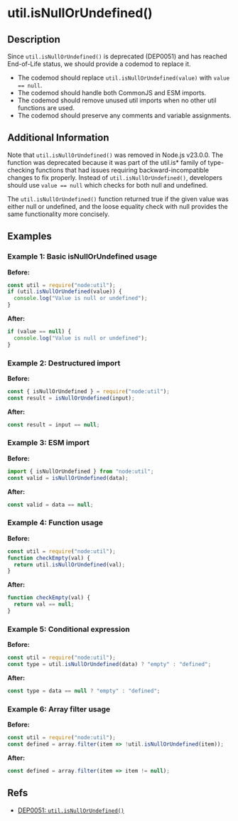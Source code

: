 # util.isNullOrUndefined()

## Description

Since `util.isNullOrUndefined()` is deprecated (DEP0051) and has reached End-of-Life status, we should provide a codemod to replace it.

- The codemod should replace `util.isNullOrUndefined(value)` with `value == null`.
- The codemod should handle both CommonJS and ESM imports.
- The codemod should remove unused util imports when no other util functions are used.
- The codemod should preserve any comments and variable assignments.

## Additional Information

Note that `util.isNullOrUndefined()` was removed in Node.js v23.0.0. The function was deprecated because it was part of the util.is* family of type-checking functions that had issues requiring backward-incompatible changes to fix properly. Instead of `util.isNullOrUndefined()`, developers should use `value == null` which checks for both null and undefined.

The `util.isNullOrUndefined()` function returned true if the given value was either null or undefined, and the loose equality check with null provides the same functionality more concisely.

## Examples

### Example 1: Basic isNullOrUndefined usage

**Before:**

```js
const util = require("node:util");
if (util.isNullOrUndefined(value)) {
  console.log("Value is null or undefined");
}
```

**After:**

```js
if (value == null) {
  console.log("Value is null or undefined");
}
```

### Example 2: Destructured import

**Before:**

```js
const { isNullOrUndefined } = require("node:util");
const result = isNullOrUndefined(input);
```

**After:**

```js
const result = input == null;
```

### Example 3: ESM import

**Before:**

```js
import { isNullOrUndefined } from "node:util";
const valid = isNullOrUndefined(data);
```

**After:**

```js
const valid = data == null;
```

### Example 4: Function usage

**Before:**

```js
const util = require("node:util");
function checkEmpty(val) {
  return util.isNullOrUndefined(val);
}
```

**After:**

```js
function checkEmpty(val) {
  return val == null;
}
```

### Example 5: Conditional expression

**Before:**

```js
const util = require("node:util");
const type = util.isNullOrUndefined(data) ? "empty" : "defined";
```

**After:**

```js
const type = data == null ? "empty" : "defined";
```

### Example 6: Array filter usage

**Before:**

```js
const util = require("node:util");
const defined = array.filter(item => !util.isNullOrUndefined(item));
```

**After:**

```js
const defined = array.filter(item => item != null);
```

## Refs

- [DEP0051: `util.isNullOrUndefined()`](https://nodejs.org/api/deprecations.html#dep0051)